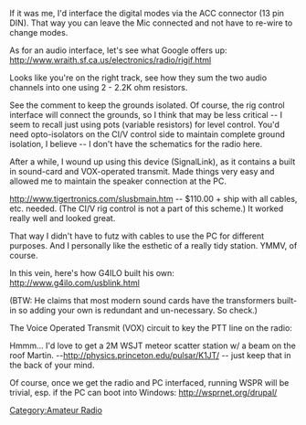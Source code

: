 If it was me, I'd interface the digital modes via the ACC connector (13
pin DIN). That way you can leave the Mic connected and not have to
re-wire to change modes.

As for an audio interface, let's see what Google offers up:
<http://www.wraith.sf.ca.us/electronics/radio/rigif.html>

Looks like you're on the right track, see how they sum the two audio
channels into one using 2 - 2.2K ohm resistors.

See the comment to keep the grounds isolated. Of course, the rig control
interface will connect the grounds, so I think that may be less critical
-- I seem to recall just using pots (variable resistors) for level
control. You'd need opto-isolators on the CI/V control side to maintain
complete ground isolation, I believe -- I don't have the schematics for
the radio here.

After a while, I wound up using this device (SignalLink), as it contains
a built in sound-card and VOX-operated transmit. Made things very easy
and allowed me to maintain the speaker connection at the PC.

<http://www.tigertronics.com/slusbmain.htm> -- \$110.00 + ship with all
cables, etc. needed. (The CI/V rig control is not a part of this
scheme.) It worked really well and looked great.

That way I didn't have to futz with cables to use the PC for different
purposes. And I personally like the esthetic of a really tidy station.
YMMV, of course.

In this vein, here's how G4ILO built his own:
<http://www.g4ilo.com/usblink.html>

(BTW: He claims that most modern sound cards have the transformers
built-in so adding your own is redundant and un-necessary. So check.)

The Voice Operated Transmit (VOX) circuit to key the PTT line on the
radio:

Hmmm... I'd love to get a 2M WSJT meteor scatter station w/ a beam on
the roof Martin. --http://physics.princeton.edu/pulsar/K1JT/ -- just
keep that in the back of your mind.

Of course, once we get the radio and PC interfaced, running WSPR will be
trivial, esp. if the PC can boot into Windows:
<http://wsprnet.org/drupal/>

[Category:Amateur Radio](Category:Amateur_Radio)
